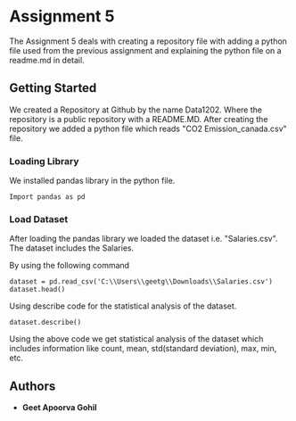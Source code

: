 # Assignment 5

The Assignment 5 deals with creating a repository file with adding a python file used from the previous assignment and explaining the python file on a readme.md in detail.

## Getting Started

We created a Repository at Github by the name Data1202. Where the repository is a public repository with a README.MD. After creating the repository we added a python file which reads "CO2 Emission_canada.csv" file. 

### Loading Library

We installed pandas library in the python file.

```
Import pandas as pd
```

### Load Dataset

After loading the pandas library we loaded the dataset i.e. "Salaries.csv". The dataset includes the Salaries. 

By using the following command

```
dataset = pd.read_csv('C:\\Users\\geetg\\Downloads\\Salaries.csv')
dataset.head()
```

Using describe code for the statistical analysis of the dataset.

```
dataset.describe()
```

Using the above code we get statistical analysis of the dataset which includes information like count, mean, std(standard deviation), max, min, etc.

## Authors

* **Geet Apoorva Gohil**


